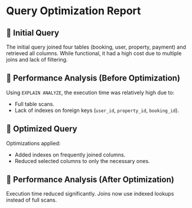 # Query Optimization Report

## 🔹 Initial Query
The initial query joined four tables (booking, user, property, payment) and retrieved all columns.
While functional, it had a high cost due to multiple joins and lack of filtering.

## 🔹 Performance Analysis (Before Optimization)
Using `EXPLAIN ANALYZE`, the execution time was relatively high due to:
- Full table scans.
- Lack of indexes on foreign keys (`user_id`, `property_id`, `booking_id`).

## 🔹 Optimized Query
Optimizations applied:
- Added indexes on frequently joined columns.
- Reduced selected columns to only the necessary ones.

## 🔹 Performance Analysis (After Optimization)
Execution time reduced significantly.
Joins now use indexed lookups instead of full scans.
